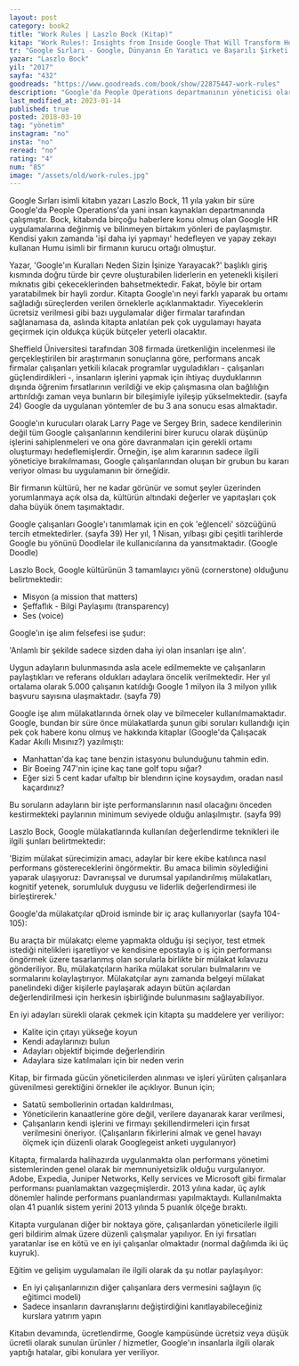 ```yaml
---
layout: post  
category: book2  
title: "Work Rules | Laszlo Bock (Kitap)"  
kitap: "Work Rules!: Insights from Inside Google That Will Transform How You Live and Lead"  
tr: "Google Sırları - Google, Dünyanın En Yaratıcı ve Başarılı Şirketi Olabilmek İçin Neyi Farklı Yapıyor?"  
yazar: "Laszlo Bock"  
yil: "2017"  
sayfa: "432"  
goodreads: "https://www.goodreads.com/book/show/22875447-work-rules"
description: "Google'da People Operations departmanının yöneticisi olarak çalışan Laszlo Bock, Google'daki İK uygulamalarını anlatıyor."
last_modified_at: 2023-01-14
published: true
posted: 2018-03-10
tag: "yönetim"
instagram: "no"
insta: "no"
reread: "no"
rating: "4"
num: "85"
image: "/assets/old/work-rules.jpg"
---
```


Google Sırları isimli kitabın yazarı Laszlo Bock, 11 yıla yakın bir süre Google'da People Operations'da yani insan kaynakları departmanında çalışmıştır. Bock, kitabında  birçoğu haberlere konu olmuş olan Google HR uygulamalarına değinmiş ve bilinmeyen birtakım yönleri de paylaşmıştır. Kendisi yakın zamanda 'işi daha iyi yapmayı' hedefleyen ve yapay zekayı kullanan Humu isimli bir firmanın kurucu ortağı olmuştur.  
  
Yazar, 'Google'ın Kuralları Neden Sizin İşinize Yarayacak?' başlıklı giriş kısmında doğru türde bir çevre oluşturabilen liderlerin en yetenekli kişileri mıknatıs gibi çekeceklerinden bahsetmektedir. Fakat, böyle bir ortam yaratabilmek bir hayli zordur. Kitapta Google'ın neyi farklı yaparak bu ortamı sağladığı süreçlerden verilen örneklerle açıklanmaktadır. Yiyeceklerin ücretsiz verilmesi gibi bazı uygulamalar diğer firmalar tarafından sağlanamasa da, aslında kitapta anlatılan pek çok uygulamayı hayata geçirmek için oldukça küçük bütçeler yeterli olacaktır.  
  
Sheffield Üniversitesi tarafından 308 firmada üretkenliğin incelenmesi ile gerçekleştirilen bir araştırmanın sonuçlarına göre, performans ancak firmalar çalışanları yetkili kılacak programlar uyguladıkları - çalışanları güçlendirdikleri -, insanların işlerini yapmak için ihtiyaç duyduklarının dışında öğrenim fırsatlarının verildiği ve ekip çalışmasına olan bağlılığın arttırıldığı zaman veya bunların bir bileşimiyle iyileşip yükselmektedir. (sayfa 24) Google da uygulanan yöntemler de bu 3 ana sonucu esas almaktadır.  
  
Google'ın kurucuları olarak Larry Page ve Sergey Brin, sadece kendilerinin değil tüm Google çalışanlarının kendilerini birer kurucu olarak düşünüp işlerini sahiplenmeleri ve ona göre davranmaları için gerekli ortamı oluşturmayı hedeflemişlerdir. Örneğin, işe alım kararının sadece ilgili yöneticiye bırakılmaması, Google çalışanlarından oluşan bir grubun bu kararı veriyor olması bu uygulamanın bir örneğidir.  
  
Bir firmanın kültürü, her ne kadar görünür ve somut şeyler üzerinden yorumlanmaya açık olsa da, kültürün altındaki değerler ve yapıtaşları çok daha büyük önem taşımaktadır.  
  
Google çalışanları Google'ı tanımlamak için en çok 'eğlenceli' sözcüğünü tercih etmektedirler. (sayfa 39) Her yıl, 1 Nisan, yılbaşı gibi çeşitli tarihlerde Google bu yönünü Doodlelar ile kullanıcılarına da yansıtmaktadır. (Google Doodle)  
  
Laszlo Bock, Google kültürünün 3 tamamlayıcı yönü (cornerstone) olduğunu belirtmektedir:  
- Misyon (a mission that matters)  
- Şeffaflık - Bilgi Paylaşımı (transparency)  
- Ses (voice)  
  
Google'ın işe alım felsefesi ise şudur:  
  
'Anlamlı bir şekilde sadece sizden daha iyi olan insanları işe alın'.  
  
Uygun adayların bulunmasında asla acele edilmemekte ve çalışanların paylaştıkları ve referans oldukları adaylara öncelik verilmektedir. Her yıl ortalama olarak 5.000 çalışanın katıldığı Google 1 milyon ila 3 milyon yıllık başvuru sayısına ulaşmaktadır. (sayfa 79)  
  
Google işe alım mülakatlarında örnek olay ve bilmeceler kullanılmamaktadır. Google, bundan bir süre önce mülakatlarda şunun gibi soruları kullandığı için pek çok habere konu olmuş ve hakkında kitaplar (Google'da Çalışacak Kadar Akıllı Mısınız?) yazılmıştı:  
  
- Manhattan'da kaç tane benzin istasyonu bulunduğunu tahmin edin.  
- Bir Boeing 747'nin içine kaç tane golf topu sığar?  
- Eğer sizi 5 cent kadar ufaltıp bir blendırın içine koysaydım, oradan nasıl kaçardınız?  
  
Bu soruların adayların bir işte performanslarının nasıl olacağını önceden kestirmekteki paylarının minimum seviyede olduğu anlaşılmıştır. (sayfa 99)  
  
Laszlo Bock, Google mülakatlarında kullanılan değerlendirme teknikleri ile ilgili şunları belirtmektedir:  
  
'Bizim mülakat sürecimizin amacı, adaylar bir kere ekibe katılınca nasıl performans göstereceklerini öngörmektir. Bu amaca bilimin söylediğini yaparak ulaşıyoruz: Davranışsal ve durumsal yapılandırılmış mülakatları, kognitif yetenek, sorumluluk duygusu ve liderlik değerlendirmesi ile birleştirerek.'
  
Google'da mülakatçılar qDroid isminde bir iç araç kullanıyorlar (sayfa 104-105):  
  
Bu araçta bir mülakatçı eleme yapmakta olduğu işi seçiyor, test etmek istediği nitelikleri işaretliyor ve kendisine epostayla o iş için performansı öngörmek üzere tasarlanmış olan sorularla birlikte bir mülakat kılavuzu gönderiliyor. Bu, mülakatçıların harika mülakat soruları bulmalarını ve sormalarını kolaylaştırıyor. Mülakatçılar aynı zamanda belgeyi mülakat panelindeki diğer kişilerle paylaşarak adayın bütün açılardan değerlendirilmesi için herkesin işbirliğinde bulunmasını sağlayabiliyor.  
  
En iyi adayları sürekli olarak çekmek için kitapta şu maddelere yer veriliyor:  
  
- Kalite için çıtayı yükseğe koyun  
- Kendi adaylarınızı bulun  
- Adayları objektif biçimde değerlendirin  
- Adaylara size katılmaları için bir neden verin  
  
Kitap, bir firmada gücün yöneticilerden alınması ve işleri yürüten çalışanlara güvenilmesi gerektiğini örnekler ile açıklıyor. Bunun için;  
  
- Satatü sembollerinin ortadan kaldırılması,  
- Yöneticilerin kanaatlerine göre değil, verilere dayanarak karar verilmesi,  
- Çalışanların kendi işlerini ve firmayı şekillendirmeleri için fırsat verilmesini öneriyor. (Çalışanların fikirlerini almak ve genel havayı ölçmek için düzenli olarak Googlegeist anketi uygulanıyor)  
  
Kitapta, firmalarda halihazırda uygulanmakta olan performans yönetimi sistemlerinden genel olarak bir memnuniyetsizlik olduğu vurgulanıyor. Adobe, Expedia, Juniper Networks, Kelly services ve Microsoft gibi firmalar performansı puanlamaktan vazgeçmişlerdir. 2013 yılına kadar, üç aylık dönemler halinde performans puanlandırması yapılmaktaydı. Kullanılmakta olan 41 puanlık sistem yerini 2013 yılında 5 puanlık ölçeğe bıraktı.  
  
Kitapta vurgulanan diğer bir noktaya göre, çalışanlardan yöneticilerle ilgili geri bildirim almak üzere düzenli çalışmalar yapılıyor. En iyi fırsatları yaratanlar ise en kötü ve en iyi çalışanlar olmaktadır (normal dağılımda iki üç kuyruk).  
  
Eğitim ve gelişim uygulamaları ile ilgili olarak da şu notlar paylaşılıyor:  
  
- En iyi çalışanlarınızın diğer çalışanlara ders vermesini sağlayın (iç eğitimci modeli)  
- Sadece insanların davranışlarını değiştirdiğini kanıtlayabileceğiniz kurslara yatırım yapın 

Kitabın devamında, ücretlendirme, Google kampüsünde ücretsiz veya düşük ücretli olarak sunulan ürünler / hizmetler, Google'ın insanlarla ilgili olarak yaptığı hatalar, gibi konulara yer veriliyor.  
  
